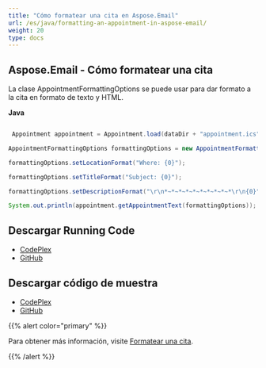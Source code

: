 ```yaml
---
title: "Cómo formatear una cita en Aspose.Email"
url: /es/java/formatting-an-appointment-in-aspose-email/
weight: 20
type: docs
---
```


## **Aspose.Email - Cómo formatear una cita**
La clase AppointmentFormattingOptions se puede usar para dar formato a la cita en formato de texto y HTML.

**Java**

``` java

 Appointment appointment = Appointment.load(dataDir + "appointment.ics");

AppointmentFormattingOptions formattingOptions = new AppointmentFormattingOptions();

formattingOptions.setLocationFormat("Where: {0}");

formattingOptions.setTitleFormat("Subject: {0}");

formattingOptions.setDescriptionFormat("\r\n*~*~*~*~*~*~*~*~*~*\r\n{0}");

System.out.println(appointment.getAppointmentText(formattingOptions));

```
## **Descargar Running Code**
- [CodePlex](https://archive.codeplex.com/?p=asposeemailjavaapachepoi)
- [GitHub](https://github.com/aspose-email/Aspose.Email-for-Java/releases/tag/Aspose.Email_Java_for_Apache_POI-v1.0.0)
## **Descargar código de muestra**
- [CodePlex](https://archive.codeplex.com/?p=asposeemailjavaapachepoi#src/main/java/com/aspose/email/examples/asposefeatures/appointments/formattingappointment/AsposeFormatAppointments.java)
- [GitHub](https://github.com/aspose-email/Aspose.Email-for-Java/blob/master/Plugins/Aspose_Email_for_Apache_POI/src/main/java/com/aspose/email/examples/asposefeatures/appointments/formattingappointment/AsposeFormatAppointments.java)

{{% alert color="primary" %}}

Para obtener más información, visite [Formatear una cita](/email/java/working-with-appointments/).

{{% /alert %}}
